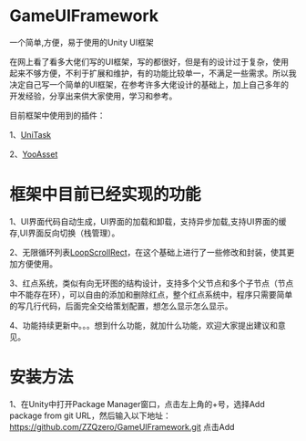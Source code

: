 # GameUIFramework
一个简单,方便，易于使用的Unity UI框架

在网上看了看多大佬们写的UI框架，写的都很好，但是有的设计过于复杂，使用起来不够方便，不利于扩展和维护，有的功能比较单一，不满足一些需求。所以我决定自己写一个简单的UI框架，在参考许多大佬设计的基础上，加上自己多年的开发经验，分享出来供大家使用，学习和参考。

目前框架中使用到的插件：

1、[UniTask](https://github.com/Cysharp/UniTask) 

2、[YooAsset](https://github.com/tuyoogame/YooAsset)

# 框架中目前已经实现的功能
1、UI界面代码自动生成，UI界面的加载和卸载，支持异步加载,支持UI界面的缓存,UI界面反向切换（栈管理）。

2、无限循环列表[LoopScrollRect](https://github.com/qiankanglai/LoopScrollRect)，在这个基础上进行了一些修改和封装，使其更加方便使用。

3、红点系统，类似有向无环图的结构设计，支持多个父节点和多个子节点（节点中不能存在环），可以自由的添加和删除红点，整个红点系统中，程序只需要简单的写几行代码，后面完全交给策划配置，想怎么显示怎么显示。

4、功能持续更新中。。。想到什么功能，就加什么功能，欢迎大家提出建议和意见。

# 安装方法
1、在Unity中打开Package Manager窗口，点击左上角的+号，选择Add package from git URL，然后输入以下地址：
https://github.com/ZZQzero/GameUIFramework.git 点击Add